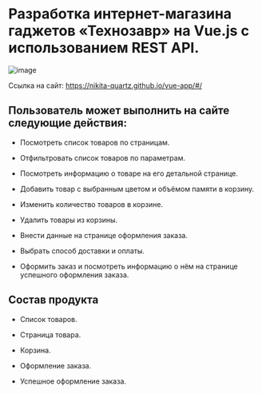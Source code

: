 # Разработка интернет-магазина гаджетов «Технозавр» на Vue.js с использованием REST API.

![image](https://user-images.githubusercontent.com/72502985/190435688-d9a17b07-545d-41dc-9210-7f39d7cec997.png)

Ссылка на сайт:
https://nikita-quartz.github.io/vue-app/#/


## Пользователь может выполнить на сайте следующие действия: 

+ Посмотреть список товаров по страницам.

+ Отфильтровать список товаров по параметрам.

+ Посмотреть информацию о товаре на его детальной странице.

+ Добавить товар с выбранным цветом и объёмом памяти в корзину.

+ Изменить количество товаров в корзине.

+ Удалить товары из корзины.

+ Внести данные на странице оформления заказа.

+ Выбрать способ доставки и оплаты.

+ Оформить заказ и посмотреть информацию о нём на странице успешного оформления заказа. 

## Состав продукта

+ Список товаров.

+ Страница товара.

+ Корзина.

+ Оформление заказа.

+ Успешное оформление заказа.
